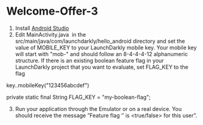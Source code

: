 # Welcome-Offer-3

1. Install [Android Studio](url)
2. Edit MainActivity.java  in the src/main/java/com/launchdarkly/hello_android directory and set the value of MOBILE_KEY to your LaunchDarkly mobile key. Your mobile key will start with "mob-" and should follow an 8-4-4-4-12 alphanumeric structure. If there is an existing boolean feature flag in your LaunchDarkly project that you want to evaluate, set FLAG_KEY to the flag 

  key..mobileKey("123456abcdef")

  private static final String FLAG_KEY = "my-boolean-flag";
  
3. Run your application through the Emulator or on a real device.
You should receive the message ”Feature flag ‘’ is <true/false> for this user”.
